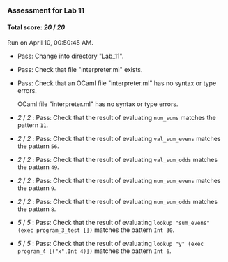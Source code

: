 ### Assessment for Lab 11

#### Total score: _20_ / _20_

Run on April 10, 00:50:45 AM.

+ Pass: Change into directory "Lab_11".

+ Pass: Check that file "interpreter.ml" exists.

+ Pass: Check that an OCaml file "interpreter.ml" has no syntax or type errors.

    OCaml file "interpreter.ml" has no syntax or type errors.



+  _2_ / _2_ : Pass: Check that the result of evaluating `num_sums` matches the pattern `11`.

   



+  _2_ / _2_ : Pass: Check that the result of evaluating `val_sum_evens` matches the pattern `56`.

   



+  _2_ / _2_ : Pass: Check that the result of evaluating `val_sum_odds` matches the pattern `49`.

   



+  _2_ / _2_ : Pass: Check that the result of evaluating `num_sum_evens` matches the pattern `9`.

   



+  _2_ / _2_ : Pass: Check that the result of evaluating `num_sum_odds` matches the pattern `8`.

   



+  _5_ / _5_ : Pass: Check that the result of evaluating `lookup "sum_evens" (exec program_3_test [])` matches the pattern `Int 30`.

   



+  _5_ / _5_ : Pass: Check that the result of evaluating `lookup "y" (exec program_4 [("x",Int 4)])` matches the pattern `Int 6`.

   



